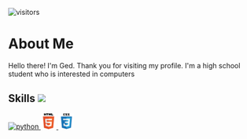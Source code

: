 ![visitors](https://visitor-badge.glitch.me/badge?page_id=Gedgy.Gedgy)
<h1> About Me </h1>
Hello there! I'm Ged. Thank you for visiting my profile. I'm a high school student who is interested in computers

<h2> Skills <img src = "https://media2.giphy.com/media/QssGEmpkyEOhBCb7e1/giphy.gif?cid=ecf05e47a0n3gi1bfqntqmob8g9aid1oyj2wr3ds3mg700bl&rid=giphy.gif" width = 32px> </h2>
<a href= https://github.com/Gedgy?tab=repositories&q=&type=&language=python&sort= > <img width ='32px' src ='https://raw.githubusercontent.com/rahulbanerjee26/githubAboutMeGenerator/main/icons/python.svg' title="python"> 
<a href= https://github.com/Gedgy?tab=repositories&q=&type=&language=html&sort= ><img width ='32px' src='https://raw.githubusercontent.com/github/explore/80688e429a7d4ef2fca1e82350fe8e3517d3494d/topics/html/html.png' title="html">
<a href= https://github.com/Gedgy?tab=repositories&q=&type=&language=CSS3&sort=> <img width='32px' src='https://raw.githubusercontent.com/github/explore/80688e429a7d4ef2fca1e82350fe8e3517d3494d/topics/css/css.png' title="CSS">
